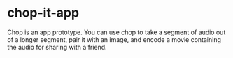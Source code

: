 # chop-it-app
Chop is an app prototype. You can use chop to take a segment of audio out of a longer segment, pair it with an image, and encode a movie containing the audio for sharing with a friend.


